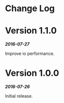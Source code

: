 # Change Log

# Version 1.1.0

***2016-07-27***

Improve io performance.

# Version 1.0.0

***2016-07-26***

Initial release.
